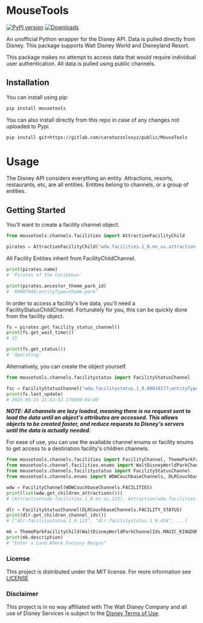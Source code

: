 # MouseTools

[![PyPI version](https://badge.fury.io/py/MouseTools.svg)](https://badge.fury.io/py/MouseTools) [![Downloads](https://pepy.tech/badge/mousetools)](https://pepy.tech/project/mousetools)


An unofficial Python wrapper for the Disney API. Data is pulled directly from Disney. This package supports Walt Disney World and Disneyland Resort.

This package makes no attempt to access data that would require individual user authentication. All data is pulled using public channels.

## Installation
You can install using pip:
```bash
pip install mousetools
```
You can also install directly from this repo in case of any changes not uploaded to Pypi.
```bash
pip install git+https://gitlab.com/caratozzoloxyz/public/MouseTools
```

# Usage

The Disney API considers everything an entity. Attractions, resorts, restaurants, etc, are all entities. Entities belong to channels, or a group of entities.

## Getting Started

You'll want to create a facility channel object.

```python
from mousetools.channels.facilities import AttractionFacilityChild

pirates = AttractionFacilityChild("wdw.facilities.1_0.en_us.attraction.80010177;entityType=Attraction")
```


All Facility Entities inherit from FacilityChildChannel. 

```python
print(pirates.name)
# 'Pirates of the Caribbean'

print(pirates.ancestor_theme_park_id)
# '80007944;entityType=theme-park'
```

In order to access a facility's live data, you'll need a FacilityStatusChildChannel. Fortunately for you, this can be quickly done from the facility object.
```python
fs = pirates.get_facility_status_channel()
print(fs.get_wait_time())
# 15

print(fs.get_status())
# 'Operating'
```

Alternatively, you can create the object yourself.
```python
from mousetools.channels.facilitystatus import FacilityStatusChannel

fsc = FacilityStatusChannel("wdw.facilitystatus.1_0.80010177;entityType=Attraction", lazy_load=False)
print(fs.last_update)
# 2025-05-15 22:52:52.176069-04:00
```

***NOTE: All channels are lazy loaded, meaning there is no request sent to load the data until an object's attributes are accessed. This allows objects to be created faster, and reduce requests to Disney's servers until the data is actually needed.***


For ease of use, you can use the available channel enums or facility enums to get access to a destination facility's children channels.

```python
from mousetools.channels.facilities import FacilityChannel, ThemeParkFacilityChild
from mousetools.channel.facilities.enums import WaltDisneyWorldParkChannelIds
from mousetools.channels.facilitystatus import FacilityStatusChannel
from mousetools.channels.enums import WDWCouchbaseChannels, DLRCouchbaseChannels

wdw = FacilityChannel(WDWCouchbaseChannels.FACILITIES)
print(list(wdw.get_children_attractions()))
# [Attraction(wdw.facilities.1_0.en_us.123), Attraction(wdw.facilities.1_0.en_us.456), ...]

dlr = FacilityStatusChannel(DLRCouchbaseChannels.FACILITY_STATUS)
print(dlr.get_children_channel_ids())
# ["dlr.facilitystatus.1_0.123", "dlr.facilitystatus.1_0.456", ...]

mk = ThemeParkFacilityChild(WaltDisneyWorldParkChannelIds.MAGIC_KINGDOM, lazy_load=False)
print(mk.description)
# "Enter a Land Where Fantasy Reigns"
```

### License
This project is distributed under the MIT license. For more information see [LICENSE](https://gitlab.com/caratozzoloxyz/public/MouseTools/-/blob/master/LICENSE?ref_type=heads)

### Disclaimer
This project is in no way affiliated with The Walt Disney Company and all use of Disney Services is subject to the [Disney Terms of Use](https://disneytermsofuse.com/).
